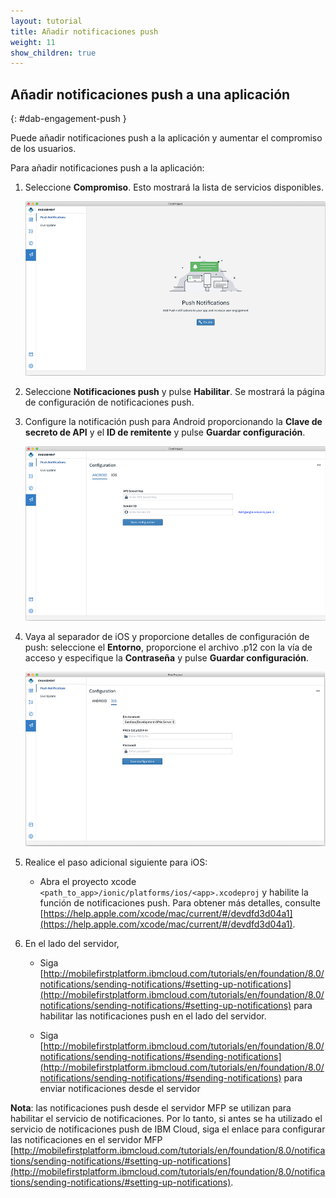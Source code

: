 ```yaml
---
layout: tutorial
title: Añadir notificaciones push 
weight: 11
show_children: true
---
```

<!-- NLS_CHARSET=UTF-8 -->
## Añadir notificaciones push a una aplicación 
{: #dab-engagement-push }

Puede añadir notificaciones push a la aplicación y aumentar el compromiso de los usuarios. 

Para añadir notificaciones push a la aplicación:

1. Seleccione **Compromiso**. Esto mostrará la lista de servicios disponibles. 

    ![Push de compromiso](dab-push-notification.png)

2. Seleccione **Notificaciones push** y pulse **Habilitar**. Se mostrará la página de configuración de notificaciones push. 

3. Configure la notificación push para Android proporcionando la **Clave de secreto de API** y el **ID de remitente** y pulse **Guardar configuración**. 

    ![Configuración de notificación push de compromiso de Android](dab-push-android-config.png)

4. Vaya al separador de iOS y proporcione detalles de configuración de push: seleccione el **Entorno**, proporcione el archivo .p12 con la vía de acceso y especifique la **Contraseña** y pulse **Guardar configuración**. 

    ![Configuración de notificación push de compromiso de iOS](dab-push-ios-config.png)

5. Realice el paso adicional siguiente para iOS:
    * Abra el proyecto xcode `<path_to_app>/ionic/platforms/ios/<app>.xcodeproj` y habilite la función de notificaciones push. Para obtener más detalles, consulte [https://help.apple.com/xcode/mac/current/#/devdfd3d04a1](https://help.apple.com/xcode/mac/current/#/devdfd3d04a1).

6. En el lado del servidor, 
 
    * Siga [http://mobilefirstplatform.ibmcloud.com/tutorials/en/foundation/8.0/notifications/sending-notifications/#setting-up-notifications](http://mobilefirstplatform.ibmcloud.com/tutorials/en/foundation/8.0/notifications/sending-notifications/#setting-up-notifications) para habilitar las notificaciones push en el lado del servidor.

    * Siga [http://mobilefirstplatform.ibmcloud.com/tutorials/en/foundation/8.0/notifications/sending-notifications/#sending-notifications](http://mobilefirstplatform.ibmcloud.com/tutorials/en/foundation/8.0/notifications/sending-notifications/#sending-notifications) para enviar notificaciones desde el servidor

**Nota**:
las notificaciones push desde el servidor MFP se utilizan para habilitar el servicio de notificaciones. Por lo tanto, si antes se ha utilizado el servicio de notificaciones push de IBM Cloud, siga el enlace para configurar las notificaciones en el servidor MFP [http://mobilefirstplatform.ibmcloud.com/tutorials/en/foundation/8.0/notifications/sending-notifications/#setting-up-notifications](http://mobilefirstplatform.ibmcloud.com/tutorials/en/foundation/8.0/notifications/sending-notifications/#setting-up-notifications).


